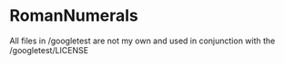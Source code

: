 # RomanNumerals

All files in /googletest are not my own and used in conjunction with the /googletest/LICENSE